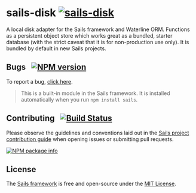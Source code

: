 # sails-disk <a href="http://en.wikipedia.org/wiki/Embedded_database"><img src="http://sailsjs.com/images/icon_hardisk.png" title="sails-disk"/></a>

A local disk adapter for the Sails framework and Waterline ORM.  Functions as a persistent object store which works great as a bundled, starter database (with the strict caveat that it is for non-production use only).  It is bundled by default in new Sails projects.


## Bugs &nbsp; [![NPM version](https://badge.fury.io/js/sails-disk.svg)](http://npmjs.com/package/sails-disk)

To report a bug, [click here](http://sailsjs.com/bugs).

> This is a built-in module in the Sails framework.  It is installed automatically when you run `npm install sails`.

## Contributing &nbsp; [![Build Status](https://travis-ci.org/balderdashy/sails-disk.svg?branch=master)](https://travis-ci.org/balderdashy/sails-disk)

Please observe the guidelines and conventions laid out in the [Sails project contribution guide](http://sailsjs.com/contribute) when opening issues or submitting pull requests.

[![NPM package info](https://nodei.co/npm/sails-disk.png?downloads=true)](http://npmjs.com/package/sails-disk)

## License

The [Sails framework](http://sailsjs.com) is free and open-source under the [MIT License](http://sailsjs.com/license).

